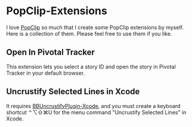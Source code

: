 # PopClip-Extensions

I love [PopClip](http://pilotmoon.com/popclip/) so much that I create some PopClip extensions by myself. Here is a collection of them. Please feel free to use them if you like.

## Open In Pivotal Tracker

This extension lets you select a story ID and open the story in Pivotal Tracker in your default browser.

## Uncrustify Selected Lines in Xcode

It requires [BBUncrustifyPlugin-Xcode](https://github.com/benoitsan/BBUncrustifyPlugin-Xcode), and you must create a keyboard shortcut ⌃⌥⇧⌘U for the menu command "Uncrustify Selected Lines" in Xcode.
